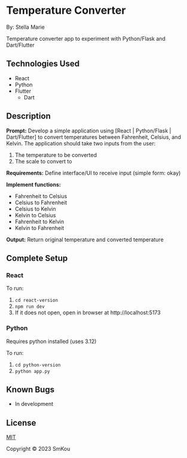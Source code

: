 # Temperature Converter

By: Stella Marie

Temperature converter app to experiment with Python/Flask and Dart/Flutter

## Technologies Used

- React
- Python
- Flutter
  - Dart

## Description

**Prompt:**
Develop a simple application using [React | Python/Flask | Dart/Flutter] to convert temperatures between Fahrenheit, Celsius, and Kelvin. The application should take two inputs from the user:
1. The temperature to be converted
2. The scale to convert to

**Requirements:** Define interface/UI to receive input (simple form: okay)

**Implement functions:**
- Fahrenheit to Celsius
- Celsius to Fahrenheit
- Celsius to Kelvin
- Kelvin to Celsius
- Fahrenheit to Kelvin
- Kelvin to Fahrenheit

**Output:** Return original temperature and converted temperature

## Complete Setup

### React
To run:
1. ```cd react-version```
2. ```npm run dev```
3. If it does not open, open in browser at http://localhost:5173

### Python
Requires python installed (uses 3.12)

To run:
1. ```cd python-version```
2. ```python app.py```

## Known Bugs
* In development

## License

[MIT](https://choosealicense.com/licenses/mit/)

Copyright © 2023 SmKou